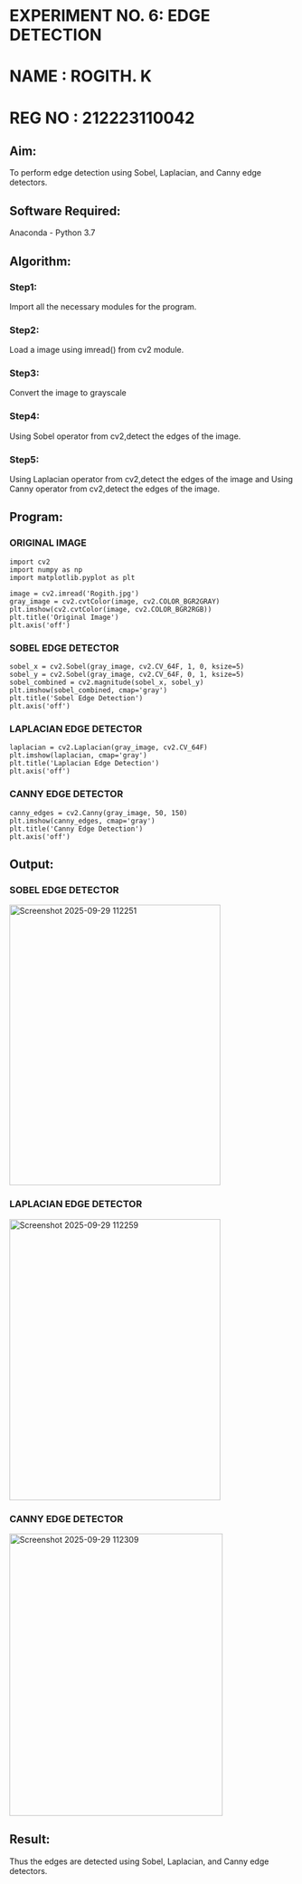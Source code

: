 # **EXPERIMENT NO. 6: EDGE DETECTION**
# **NAME : ROGITH. K**
# **REG NO : 212223110042**
## Aim:
To perform edge detection using Sobel, Laplacian, and Canny edge detectors.

## Software Required:
Anaconda - Python 3.7

## Algorithm:
### Step1:
Import all the necessary modules for the program.

### Step2:
Load a image using imread() from cv2 module.

### Step3:
Convert the image to grayscale

### Step4:
Using Sobel operator from cv2,detect the edges of the image.

### Step5:

Using Laplacian operator from cv2,detect the edges of the image and Using Canny operator from cv2,detect the edges of the image.

## Program:
### ORIGINAL IMAGE
```
import cv2
import numpy as np
import matplotlib.pyplot as plt

image = cv2.imread('Rogith.jpg')
gray_image = cv2.cvtColor(image, cv2.COLOR_BGR2GRAY)
plt.imshow(cv2.cvtColor(image, cv2.COLOR_BGR2RGB))
plt.title('Original Image')
plt.axis('off')
```
### SOBEL EDGE DETECTOR
```
sobel_x = cv2.Sobel(gray_image, cv2.CV_64F, 1, 0, ksize=5) 
sobel_y = cv2.Sobel(gray_image, cv2.CV_64F, 0, 1, ksize=5)  
sobel_combined = cv2.magnitude(sobel_x, sobel_y)  
plt.imshow(sobel_combined, cmap='gray')
plt.title('Sobel Edge Detection')
plt.axis('off')
```
### LAPLACIAN EDGE DETECTOR
```
laplacian = cv2.Laplacian(gray_image, cv2.CV_64F)
plt.imshow(laplacian, cmap='gray')
plt.title('Laplacian Edge Detection')
plt.axis('off')
```
### CANNY EDGE DETECTOR
```
canny_edges = cv2.Canny(gray_image, 50, 150)
plt.imshow(canny_edges, cmap='gray')
plt.title('Canny Edge Detection')
plt.axis('off')  
```
## Output:
### SOBEL EDGE DETECTOR
<img width="373" height="496" alt="Screenshot 2025-09-29 112251" src="https://github.com/user-attachments/assets/d1bdc674-d8ef-491d-98e8-0f46b9c88607" />

### LAPLACIAN EDGE DETECTOR
<img width="373" height="497" alt="Screenshot 2025-09-29 112259" src="https://github.com/user-attachments/assets/b5f349c2-640f-4262-8adb-67fab62180a6" />

### CANNY EDGE DETECTOR
<img width="377" height="499" alt="Screenshot 2025-09-29 112309" src="https://github.com/user-attachments/assets/93a5e676-a220-42f7-967a-665926988a70" />

## Result:
Thus the edges are detected using Sobel, Laplacian, and Canny edge detectors.
